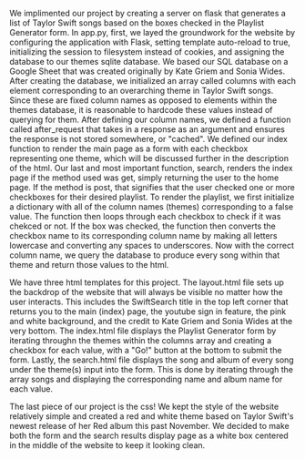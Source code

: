 We implimented our project by creating a server on flask that generates a list of Taylor Swift songs based on the boxes checked in the Playlist Generator form. In app.py, first, we layed the groundwork for the website by configuring the application with Flask, setting template auto-reload to true, initializing the session to filesystem instead of cookies, and assigning the database to our themes sqlite database. We based our SQL database on a Google Sheet that was created originally by Kate Griem and Sonia Wides. After creating the database, we initialized an array called columns with each element corresponding to an overarching theme in Taylor Swift songs. Since these are fixed column names as opposed to elements within the themes database, it is reasonable to hardcode these values instead of querying for them. After defining our column names, we defined a function called after_request that takes in a response as an argument and ensures the response is not stored somewhere, or "cached". We defined our index function to render the main page as a form with each checkbox representing one theme, which will be discussed further in the description of the html. Our last and most important function, search, renders the index page if the method used was get, simply returning the user to the home page. If the method is post, that signifies that the user checked one or more checkboxes for their desired playlist. To render the playlist, we first initialize a dictionary with all of the column names (themes) corresponding to a false value. The function then loops through each checkbox to check if it was chekced or not. If the box was checked, the function then converts the checkbox name to its corresponding column name by making all letters lowercase and converting any spaces to underscores. Now with the correct column name, we query the database to produce every song within that theme and return those values to the html. 

We have three html templates for this project. The layout.html file sets up the backdrop of the website that will always be visible no matter how the user interacts. This includes the SwiftSearch title in the top left corner that returns you to the main (index) page, the youtube sign in feature, the pink and white background, and the credit to Kate Griem and Sonia Wides at the very bottom. The index.html file displays the Playlist Generator form by iterating throughn the themes within the columns array and creating a checkbox for each value, with a "Go!" button at the bottom to submit the form. Lastly, the search.html file displays the song and album of every song under the theme(s) input into the form. This is done by iterating through the array songs and displaying the corresponding name and album name for each value. 

The last piece of our project is the css! We kept the style of the website relatively simple and created a red and white theme based on Taylor Swift's newest release of her Red album this past November. We decided to make both the form and the search results display page as a white box centered in the middle of the website to keep it looking clean. 